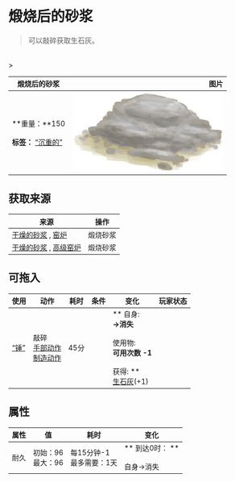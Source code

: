 # 煅烧后的砂浆  
> 可以敲碎获取生石灰。  
<br>  
>   
  
  煅烧后的砂浆  |   图片   
 ----  |  ----:   
 **重量：**150<br><br>**标签：**	[“沉重的”](tag_Heavy.md)  |  <img decoding="async" src="Sprite/MortarBurnt.png" href="a.md" style="max-width:300px;max-height:300px;">   
  
## 获取来源  
来源  |  操作  
----  |  ----  
[干燥的砂浆](MortarDry.md) , [窑炉](Kiln.md)  |  煅烧砂浆  
[干燥的砂浆](MortarDry.md) , [高级窑炉](KilnAdvanced.md)  |  煅烧砂浆  
## 可拖入  
使用  |  动作  |  耗时  |  条件  |  变化  |  玩家状态  
----  |  ----  |  ----  |  ----  |  ----  |  ----  
[“锤”](tag_Hammer.md)  |  敲碎<br>[手部动作](HandAction.md)<br>[制造动作](CraftAction.md)  |  45分  |    |  ** 自身: **<br>→消失<br><br>** 使用物: **<br>可用次数  -1<br><br>** 获得: **<br>  [生石灰](Quicklime.md)(+1)<br>  |    
## 属性   
属性  |  值  |  耗时  |  变化  
----  |  ----  |  ----  |  ----  
耐久  |  初始：96<br>最大：96  |  每15分钟-1<br>最多需要：1天  |  ** 到达0时： **<br><br>自身→消失  


<script>document.title="煅烧后的砂浆 - 卡牌生存百科 Card Survival Wiki";</script>